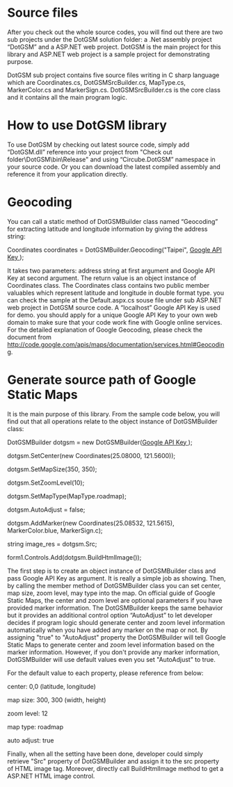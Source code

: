 # Source files #

After you check out the whole source codes, you will find out there are two sub projects under the DotGSM solution folder: a .Net assembly project “DotGSM” and a ASP.NET web project. DotGSM is the main project for this library and ASP.NET web project is a sample project for demonstrating purpose.

DotGSM sub project contains five source files writing in C sharp language which are Coordinates.cs, DotGSMSrcBuilder.cs, MapType.cs, MarkerColor.cs and MarkerSign.cs. DotGSMSrcBuilder.cs is the core class and it contains all the main program logic.

# How to use DotGSM library #

To use DotGSM by checking out latest source code, simply add “DotGSM.dll” reference into your project from "Check out folder\DotGSM\bin\Release" and using “Circube.DotGSM” namespace in your source code. Or you can download the latest compiled assembly and reference it from your application directly.

# Geocoding #

You can call a static method of DotGSMBuilder class named “Geocoding” for extracting latitude and longitude information by giving the address string:

Coordinates coordinates = DotGSMBuilder.Geocoding("Taipei", [Google API Key ](.md));

It takes two parameters: address string at first argument and Google API Key at second argument. The return value is an object instance of Coordinates class. The Coordinates class contains two public member valuables which represent latitude and longitude in double format type. you can check the sample at the Default.aspx.cs souse file under sub ASP.NET web project in DotGSM source code. A “localhost” Google API Key is used for demo. you should apply for a unique Google API Key to your own web domain to make sure that your code work fine with Google online services. For the detailed explanation of Google Geocoding, please check the document from http://code.google.com/apis/maps/documentation/services.html#Geocoding.

# Generate source path of Google Static Maps #

It is the main purpose of this library. From the sample code below, you will find out that all operations relate to the object instance of DotGSMBuilder class:

DotGSMBuilder dotgsm = new DotGSMBuilder([Google API Key ](.md));

dotgsm.SetCenter(new Coordinates(25.08000, 121.5600));

dotgsm.SetMapSize(350, 350);

dotgsm.SetZoomLevel(10);

dotgsm.SetMapType(MapType.roadmap);

dotgsm.AutoAdjust = false;

dotgsm.AddMarker(new Coordinates(25.08532, 121.5615), MarkerColor.blue, MarkerSign.c);

string image\_res = dotgsm.Src;

form1.Controls.Add(dotgsm.BuildHtmlImage());

The first step is to create an object instance of DotGSMBuilder class and pass Google API Key as argument. It is really a simple job as showing. Then, by calling the member method of DotGSMBuilder class you can set center, map size, zoom level, may type into the map. On official guide of Google Static Maps, the center and zoom level are optional parameters if you have provided marker information. The DotGSMBuilder keeps the same behavior but it provides an additional control option “AutoAdjust” to let developer decides if program logic should generate center and zoom level information automatically when you have added any marker on the map or not. By assigning "true" to "AutoAdjust" property the DotGSMBuilder will tell Google Static Maps to generate center and zoom level information based on the marker information. However, if you don't provide any marker information, DotGSMBuilder will use default values even you set "AutoAdjust" to true.

For the default value to each property, please reference from below:

center: 0,0 (latitude, longitude)

map size: 300, 300 (width, height)

zoom level: 12

map type: roadmap

auto adjust: true

Finally, when all the setting have been done, developer could simply retrieve "Src" property of DotGSMBuilder and assign it to the src property of HTML image tag. Moreover, directly call BuildHtmlImage method to get a ASP.NET HTML image control.